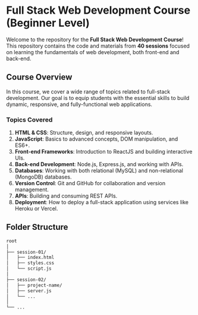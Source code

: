 # Full Stack Web Development Course (Beginner Level)

Welcome to the repository for the **Full Stack Web Development Course**! This repository contains the code and materials from **40 sessions** focused on learning the fundamentals of web development, both front-end and back-end.

## Course Overview

In this course, we cover a wide range of topics related to full-stack development. Our goal is to equip students with the essential skills to build dynamic, responsive, and fully-functional web applications.

### Topics Covered

1. **HTML & CSS**: Structure, design, and responsive layouts.
2. **JavaScript**: Basics to advanced concepts, DOM manipulation, and ES6+.
3. **Front-end Frameworks**: Introduction to ReactJS and building interactive UIs.
4. **Back-end Development**: Node.js, Express.js, and working with APIs.
5. **Databases**: Working with both relational (MySQL) and non-relational (MongoDB) databases.
6. **Version Control**: Git and GitHub for collaboration and version management.
7. **APIs**: Building and consuming REST APIs.
8. **Deployment**: How to deploy a full-stack application using services like Heroku or Vercel.

## Folder Structure

```bash
root
│
├── session-01/
│   ├── index.html
│   ├── styles.css
│   └── script.js
│
├── session-02/
│   ├── project-name/
│   ├── server.js
│   └── ...
│
└── ...
